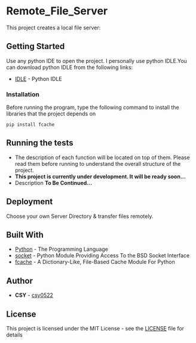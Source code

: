 # Remote_File_Server

This project creates a local file server: <br/>

## Getting Started

Use any python IDE to open the project. I personally use python IDLE.You can download python IDLE from the following links:
* [IDLE](https://www.python.org/downloads/) - Python IDLE

### Installation

Before running the program, type the following command to install the libraries that the project depends on

```
pip install fcache
```

## Running the tests

- The description of each function will be located on top of them. Please read them before running to understand the overall structure of the project. <br/>
- **This project is currently under development. It will be ready soon...**<br/>
- Description **To Be Continued...**

## Deployment

Choose your own Server Directory & transfer files remotely.

## Built With

* [Python](https://www.python.org/) - The Programming Language
* [socket](https://docs.python.org/3/library/socket.html) - Python Module Providing Access To the BSD Socket Interface
* [fcache](https://fcache.readthedocs.io/en/stable/) - A Dictionary-Like, File-Based Cache Module For Python

## Author

* **CSY** - [csy0522](https://github.com/csy0522)

## License

This project is licensed under the MIT License - see the [LICENSE](LICENSE) file for details
